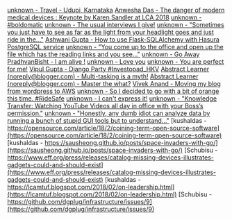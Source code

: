 [unknown - Travel - Udupi, Karnataka](http://www.shakthimaan.com/posts/2018/02/14/udupi/news.html)
[Anwesha Das - The danger of modern medical devices : Keynote by Karen Sandler at LCA 2018](http://anweshadas.in/the-danger-of-modern-medical-devices/)
[unknown - #boldomatic](http://kshithijiyer.tumblr.com/post/170943494234)
[unknown - The usual interviews I give!](http://kshithijiyer.tumblr.com/post/170941614156)
[unknown - "Sometimes you just have to see as far as the light from your headlight goes and just ride in the..."](http://kshithijiyer.tumblr.com/post/170931587314)
[Ashwani Gupta - How to use Flask-SQLAlchemy with Hasura PostgreSQL service](https://ashwanigblog.wordpress.com/2018/02/15/how-to-use-flask-sqlalchemy-with-hasura-postgresql-service/)
[unknown - "You come up to the office and open up the file which has the reading links and you see..."](http://kshithijiyer.tumblr.com/post/170893857274)
[unknown - Go Away](http://kshithijiyer.tumblr.com/post/170870268902)
[PradhvanBisht - I am alive !](https://medium.com/@Pradhvan/i-am-alive-40317770655a?source=rss-db9d0854d49e------2)
[unknown - Love you](http://kshithijiyer.tumblr.com/post/170825474670)
[unknown - You are perfect for me!](http://kshithijiyer.tumblr.com/post/170802244419)
[Vipul Gupta - Django Party #Investopad_HKV](https://mixstersite.wordpress.com/2018/02/10/django-party-investopad_hkv_pydladies/)
[Abstract Learner (noreply@blogger.com) - Multi-tasking is a myth!](http://phi2infinity.blogspot.com/2018/02/multi-tasking-is-myth.html)
[Abstract Learner (noreply@blogger.com) - Master the what?](http://phi2infinity.blogspot.com/2018/02/master-what.html)
[Vivek Anand - Moving my blog from wordpress to AWS](https://vivekanandxyz.wordpress.com/2018/02/08/moving-my-blog-from-wordpress-to-aws/)
[unknown - So I decided to go with a bit of orange this time.
#RideSafe](http://kshithijiyer.tumblr.com/post/170646019814)
[unknown - I can't express it!](http://kshithijiyer.tumblr.com/post/170570689862)
[unknown - "Knowledge Transfer:
Watching YouTube Videos all day in office with your Boss’s permission."](http://kshithijiyer.tumblr.com/post/170569766964)
[unknown - "Honestly, any dumb idiot can analyze data by running a bunch of stupid GUI tools but to understand..."](http://kshithijiyer.tumblr.com/post/170568602954)
[kushaldas - https://opensource.com/article/18/2/coining-term-open-source-software](https://opensource.com/article/18/2/coining-term-open-source-software)
[kushaldas - https://sausheong.github.io/posts/space-invaders-with-go/](https://sausheong.github.io/posts/space-invaders-with-go/)
[Schubisu - https://www.eff.org/press/releases/catalog-missing-devices-illustrates-gadgets-could-and-should-exist](https://www.eff.org/press/releases/catalog-missing-devices-illustrates-gadgets-could-and-should-exist)
[kushaldas - https://lcamtuf.blogspot.com/2018/02/on-leadership.html](https://lcamtuf.blogspot.com/2018/02/on-leadership.html)
[Schubisu - https://github.com/dgplug/infrastructure/issues/9](https://github.com/dgplug/infrastructure/issues/9)
